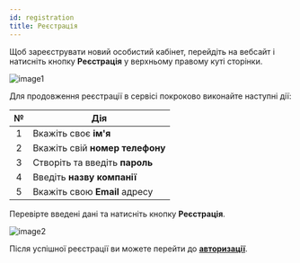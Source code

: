 ```yaml
---
id: registration
title: Реєстрація
---
```


Щоб зареєструвати новий особистий кабінет, перейдіть на вебсайт і натисніть кнопку **Реєстрація** у верхньому правому куті сторінки.

![image1](/img/uk/general_registration/image1.png)

Для продовження реєстрації в сервісі покроково виконайте наступні дії:

|  №  | Дія |
| :-: | --- |
| 1 | Вкажіть своє **ім'я** |
| 2 | Вкажіть свій **номер телефону** |
| 3 | Створіть та введіть **пароль** |
| 4 | Введіть **назву компанії** |
| 5 | Вкажіть свою **Email** адресу |

Перевірте введені дані та натисніть кнопку **Реєстрація**.

![image2](/img/uk/general_registration/image2.png)

Після успішної реєстрації ви можете перейти до [**авторизації**](login.md).
